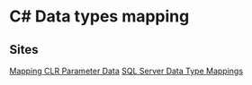 # C# Data types mapping

## Sites
[Mapping CLR Parameter Data](https://docs.microsoft.com/en-us/sql/relational-databases/clr-integration-database-objects-types-net-framework/mapping-clr-parameter-data "docs.microsoft.com")
[SQL Server Data Type Mappings](https://docs.microsoft.com/en-us/dotnet/framework/data/adonet/sql-server-data-type-mappings "docs.microsoft.com")
